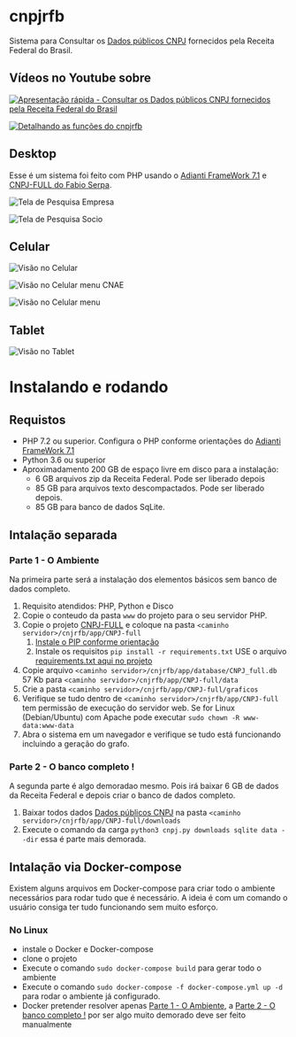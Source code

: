 # cnpjrfb
Sistema para Consultar os [Dados públicos CNPJ](https://receita.economia.gov.br/orientacao/tributaria/cadastros/cadastro-nacional-de-pessoas-juridicas-cnpj/dados-publicos-cnpj) fornecidos pela Receita Federal do Brasil.

## Vídeos no Youtube sobre
[![Apresentação rápida - Consultar os Dados públicos CNPJ fornecidos pela Receita Federal do Brasil](http://img.youtube.com/vi/jgnj-rcs5WE/0.jpg)](http://www.youtube.com/watch?v=jgnj-rcs5WE "Apresentação rápida - Consultar os Dados públicos CNPJ fornecidos pela Receita Federal do Brasil")

[![Detalhando as funções do cnpjrfb](http://img.youtube.com/vi/p0vgvzox-BM/0.jpg)](http://www.youtube.com/watch?v=p0vgvzox-BM "Detalhando as funções do cnpjrfb")


## Desktop
Esse é um sistema foi feito com PHP usando o [Adianti FrameWork 7.1](https://www.adianti.com.br/framework) e [CNPJ-FULL do Fabio Serpa](https://github.com/fabioserpa/CNPJ-full).

![Tela de Pesquisa Empresa](www/cnpjrfb/app/images/tela_pesquisa_empresa.png?raw=true "Tela de Pesquisa Empresa")

![Tela de Pesquisa Socio](www/cnpjrfb/app/images/tela_pesquisa_socio.png?raw=true "Tela de Pesquisa Socio")

## Celular
![Visão no Celular](www/cnpjrfb/app/images/celular_empresa_visao.png?raw=true "Visão no Celular")

![Visão no Celular menu CNAE](www/cnpjrfb/app/images/celular_empresa_pesquisa.png?raw=true "Visão no Celular menu CNAE")

![Visão no Celular menu](www/cnpjrfb/app/images/celular_menu.png?raw=true "Visão no Celular menu")

## Tablet

![Visão no Tablet](www/cnpjrfb/app/images/tablet.png?raw=true "Visão no Tablet")

# Instalando e rodando

## Requistos
* PHP 7.2 ou superior. Configura o PHP conforme orientações do [Adianti FrameWork 7.1](https://www.adianti.com.br/framework-quickstart)
* Python 3.6 ou superior
* Aproximadamento 200 GB de espaço livre em disco para a instalação:
    * 6 GB arquivos zip da Receita Federal. Pode ser liberado depois
    * 85 GB para arquivos texto descompactados. Pode ser liberado depois.
    * 85 GB para banco de dados SqLite.

## Intalação separada

### Parte 1 - O Ambiente
Na primeira parte será a instalação dos elementos básicos sem banco de dados completo.

1. Requisito atendidos: PHP, Python e Disco
1. Copie o conteudo da pasta `www` do projeto para o seu servidor PHP.
1. Copie o projeto [CNPJ-FULL](https://github.com/fabioserpa/CNPJ-full) e coloque na pasta `<caminho servidor>/cnjrfb/app/CNPJ-full`
    1. [Instale o PIP conforme orientação](https://github.com/fabioserpa/CNPJ-full#gerenciador-de-pacotes-do-python-pip)
    1. Instale os requisitos `pip install -r requirements.txt` USE o arquivo [requirements.txt aqui no projeto](https://github.com/bjverde/cnpjrfb/blob/master/requirements.txt)
1. Copie arquivo `<caminho servidor>/cnjrfb/app/database/CNPJ_full.db` 57 Kb para `<caminho servidor>/cnjrfb/app/CNPJ-full/data`
1. Crie a pasta `<caminho servidor>/cnjrfb/app/CNPJ-full/graficos`
1. Verifique se tudo dentro de `<caminho servidor>/cnjrfb/app/CNPJ-full` tem permissão de execução do servidor web. Se for Linux (Debian/Ubuntu) com Apache pode executar `sudo chown -R www-data:www-data`
1. Abra o sistema em um navegador e verifique se tudo está funcionando incluindo a geração do grafo.

### Parte 2 - O banco completo !
A segunda parte é algo demoradao mesmo. Pois irá baixar 6 GB de dados da Receita Federal e depois criar o banco de dados completo.

1. Baixar todos dados [Dados públicos CNPJ](https://receita.economia.gov.br/orientacao/tributaria/cadastros/cadastro-nacional-de-pessoas-juridicas-cnpj/dados-publicos-cnpj) na pasta `<caminho servidor>/cnjrfb/app/CNPJ-full/downloads`
1. Execute o comando da carga `python3 cnpj.py downloads sqlite data --dir` essa é parte mais demorada.


## Intalação via Docker-compose
Existem alguns arquivos em Docker-compose para criar todo o ambiente necessários para rodar tudo que é necessário. A ideia é com um comando o usuário consiga ter tudo funcionando sem muito esforço.

### No Linux
* instale o Docker e Docker-compose 
* clone o projeto
* Execute o comando `sudo docker-compose build` para gerar todo o ambiente
* Execute o comando `sudo docker-compose -f docker-compose.yml up -d` para rodar o ambiente já configurado.
* Docker pretender resolver apenas [Parte 1 - O Ambiente](#parte-1---o-ambiente), a [Parte 2 - O banco completo !](#parte-2---o-banco-completo-) por ser algo muito demorado deve ser feito manualmente
